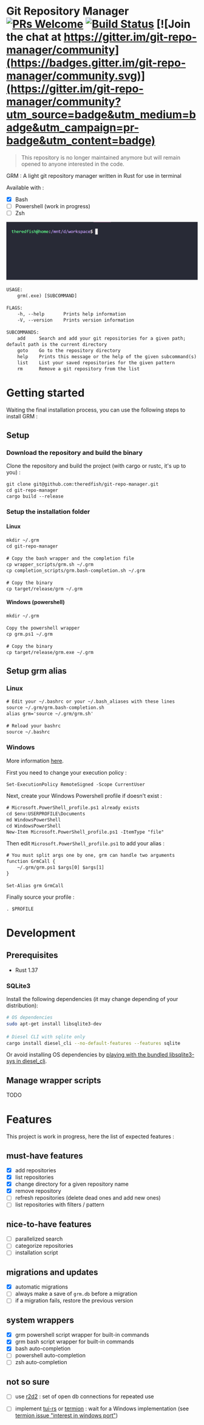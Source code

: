 # Git Repository Manager [![PRs Welcome](https://img.shields.io/badge/PRs-welcome-brightgreen.svg?style=flat)](http://makeapullrequest.com) [![Build Status](https://travis-ci.org/theredfish/git-repo-manager.svg?branch=master)](https://travis-ci.org/theredfish/git-repo-manager) [![Join the chat at https://gitter.im/git-repo-manager/community](https://badges.gitter.im/git-repo-manager/community.svg)](https://gitter.im/git-repo-manager/community?utm_source=badge&utm_medium=badge&utm_campaign=pr-badge&utm_content=badge)

> This repository is no longer maintained anymore but will remain opened to anyone interested in the code.

GRM : A light git repository manager written in Rust for use in terminal

Available with :
- [x] Bash
- [ ] Powershell (work in progress)
- [ ] Zsh

![Demo with bash](doc/demo_bash.gif)

```
USAGE:
    grm(.exe) [SUBCOMMAND]

FLAGS:
    -h, --help       Prints help information
    -V, --version    Prints version information

SUBCOMMANDS:
    add     Search and add your git repositories for a given path; default path is the current directory
    goto    Go to the repository directory
    help    Prints this message or the help of the given subcommand(s)
    list    List your saved repositories for the given pattern
    rm      Remove a git repository from the list
```

# Getting started
Waiting the final installation process, you can use the following steps to install GRM :

## Setup
### Download the repository and build the binary
Clone the repository and build the project (with cargo or rustc, it's up to you) :
```
git clone git@github.com:theredfish/git-repo-manager.git
cd git-repo-manager
cargo build --release
```

### Setup the installation folder
#### Linux
```
mkdir ~/.grm
cd git-repo-manager

# Copy the bash wrapper and the completion file
cp wrapper_scripts/grm.sh ~/.grm
cp completion_scripts/grm.bash-completion.sh ~/.grm

# Copy the binary
cp target/release/grm ~/.grm
```

#### Windows (powershell)
```
mkdir ~/.grm

Copy the powershell wrapper
cp grm.ps1 ~/.grm

# Copy the binary
cp target/release/grm.exe ~/.grm
```

## Setup grm alias
### Linux
```
# Edit your ~/.bashrc or your ~/.bash_aliases with these lines
source ~/.grm/grm.bash-completion.sh
alias grm='source ~/.grm/grm.sh'

# Reload your bashrc
source ~/.bashrc
```

### Windows

More information [here](https://stackoverflow.com/questions/24914589/how-to-create-permanent-powershell-aliases#29806921).

First you need to change your execution policy :
```
Set-ExecutionPolicy RemoteSigned -Scope CurrentUser
```

Next, create your Windows Powershell profile if doesn't exist :
```
# Microsoft.PowerShell_profile.ps1 already exists
cd $env:USERPROFILE\Documents
md WindowsPowerShell
cd WindowsPowerShell
New-Item Microsoft.PowerShell_profile.ps1 -ItemType "file"
```

Then edit `Microsoft.PowerShell_profile.ps1` to add your alias :
```
# You must split args one by one, grm can handle two arguments
function GrmCall {
    ~/.grm/grm.ps1 $args[0] $args[1]
}

Set-Alias grm GrmCall
```

Finally source your profile :
```
. $PROFILE
```

# Development
## Prerequisites
- Rust 1.37

### SQLite3
Install the following dependencies (it may change depending of your distribution):
```bash
# OS dependencies
sudo apt-get install libsqlite3-dev

# Diesel CLI with sqlite only
cargo install diesel_cli --no-default-features --features sqlite
```

Or avoid installing OS dependencies by [playing with the bundled libsqlite3-sys in diesel_cli](https://github.com/theredfish/diesel/commit/3f7c365bb4df614574596fd27f716b000101e063).

## Manage wrapper scripts
TODO


# Features
This project is work in progress, here the list of expected features :

## must-have features
- [x] add repositories
- [x] list repositories
- [x] change directory for a given repository name
- [x] remove repository
- [ ] refresh repositories (delete dead ones and add new ones)
- [ ] list repositories with filters / pattern

## nice-to-have features
- [ ] parallelized search
- [ ] categorize repositories
- [ ] installation script

## migrations and updates
- [x] automatic migrations
- [ ] always make a save of `grm.db` before a migration
- [ ] if a migration fails, restore the previous version

## system wrappers
- [x] grm powershell script wrapper for built-in commands
- [x] grm bash script wrapper for built-in commands
- [x] bash auto-completion
- [ ] powershell auto-completion
- [ ] zsh auto-completion

## not so sure
- [ ] use [r2d2](https://github.com/sfackler/r2d2) : set of open db connections for repeated use
- [ ] implement [tui-rs](https://github.com/fdehau/tui-rs) or [termion](https://github.com/ticki/termion) : wait for a Windows implementation (see [termion issue "interest in windows port"](https://github.com/ticki/termion/issues/103))




